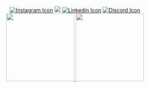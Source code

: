 


<div align="center"> 
  <a href="https://www.instagram.com/_lhucas/"><img src="https://img.shields.io/badge/-Instagram-%23E4405F?style=for-the-badge&logo=instagram&logoColor=white" alt="Instagram Icon"></a>
 <a href="mailto:lhucasdp@gmail.com"><img src="https://img.shields.io/badge/-Gmail-%23333?style=for-the-badge&logo=gmail&logoColor=white" target="_blank"></a>
  <a href="https://www.linkedin.com/in/lhucas/"><img src="https://img.shields.io/badge/-LinkedIn-%230077B5?style=for-the-badge&logo=linkedin&logoColor=white" alt="Linkedin Icon"></a>
  <a href="https://discordapp.com/users/lhucasdeales/"><img src="https://img.shields.io/badge/Discord-7289DA?style=for-the-badge&logo=discord&logoColor=white" alt="Discord Icon"></a>
</div>

<div align="center">
  <a href="https://github.com/lhucasdp">
  <img height="180em" src="https://github-readme-stats.vercel.app/api?username=lhucasdp&show_icons=true&theme=github_dark&include_all_commits=true&count_private=true&hide_border=true"/>
  <img height="180em" src="https://github-readme-stats.vercel.app/api/top-langs/?username=lhucasdp&layout=compact&langs_count=5&theme=github_dark&hide_border=true"/>
</div>
